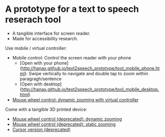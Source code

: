 # A prototype for a text to speech reserach tool
* A tangible interface for screen reader.
* Made for accessibility research.

Use mobile / virtual controller:
* Mobile control: Control the screen reader with your phone
  * [Open with your phone] (http://hanax.github.io/text2speech_prototype/tool_mobile_phone.html): Swipe vertically to navigate and double tap to zoom within paragragh/sentence
  * [Open with desktop] (http://hanax.github.io/text2speech_prototype/tool_mobile_desktop.html)
* [Mouse wheel control: dynamic zooming with virtual controller](http://hanax.github.io/text2speech_prototype/tool_scroll_w_visual_cue.html)

Come with a tangible 3D printed device:
* [Mouse wheel control (deprecated): dynamic zooming](http://hanax.github.io/text2speech_prototype/tool_scroll_dynamic.html)
* [Mouse wheel control (deprecated): static zooming](http://hanax.github.io/text2speech_prototype/tool_scroll_static.html)
* [Cursor version (deprecated)](http://hanax.github.io/text2speech_prototype/tool_cursor.html)

